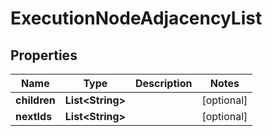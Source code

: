 # ExecutionNodeAdjacencyList

## Properties
Name | Type | Description | Notes
------------ | ------------- | ------------- | -------------
**children** | **List&lt;String&gt;** |  |  [optional]
**nextIds** | **List&lt;String&gt;** |  |  [optional]
